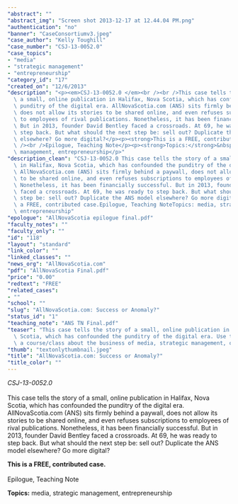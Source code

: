 ```yaml
---
"abstract": ""
"abstract_img": "Screen shot 2013-12-17 at 12.44.04 PM.png"
"authentication": "no"
"banner": "CaseConsortiumv3.jpeg"
"case_author": "Kelly Toughill"
"case_number": "CSJ-13-0052.0"
"case_topics":
- "media"
- "strategic management"
- "entrepreneurship"
"category_id": "17"
"created_on": "12/6/2013"
"description": "<p><em>CSJ-13-0052.0 </em><br /><br />This case tells the story of\
  \ a small, online publication in Halifax, Nova Scotia, which has confounded the\
  \ punditry of the digital era. AllNovaScotia.com (ANS) sits firmly behind a paywall,\
  \ does not allow its stories to be shared online, and even refuses subscriptions\
  \ to employees of rival publications. Nonetheless, it has been financially successful.\
  \ But in 2013, founder David Bentley faced a crossroads. At 69, he was ready to\
  \ step back. But what should the next step be: sell out? Duplicate the ANS model\
  \ elsewhere? Go more digital?</p><p><strong>This is a FREE, contributed case.</strong><br\
  \ /><br />Epilogue, Teaching Note</p><p><strong>Topics:</strong>&nbsp;media, strategic\
  \ management, entrepreneurship</p>"
"description_clean": "CSJ-13-0052.0 This case tells the story of a small, online publication\
  \ in Halifax, Nova Scotia, which has confounded the punditry of the digital era.\
  \ AllNovaScotia.com (ANS) sits firmly behind a paywall, does not allow its stories\
  \ to be shared online, and even refuses subscriptions to employees of rival publications.\
  \ Nonetheless, it has been financially successful. But in 2013, founder David Bentley\
  \ faced a crossroads. At 69, he was ready to step back. But what should the next\
  \ step be: sell out? Duplicate the ANS model elsewhere? Go more digital?This is\
  \ a FREE, contributed case.Epilogue, Teaching NoteTopics: media, strategic management,\
  \ entrepreneurship"
"epologue": "AllNovaScotia epilogue final.pdf"
"faculty_notes": ""
"faculty_only": ""
"id": "118"
"layout": "standard"
"link_color": ""
"linked_classes": ""
"news_org": "AllNovaScotia.com"
"pdf": "AllNovaScotia Final.pdf"
"price": "0.00"
"redtext": "FREE"
"related_cases":
- ""
"school": ""
"slug": "AllNovaScotia.com: Success or Anomaly?"
"status_id": "1"
"teaching_note": "ANS TN Final.pdf"
"teaser": "This case tells the story of a small, online publication in Halifax, Nova\
  \ Scotia, which has confounded the punditry of the digital era. Use this case in\
  \ a course/class about the business of media, strategic management, or entrepreneurship."
"thumb": "textonlythumbnail.jpeg"
"title": "AllNovaScotia.com: Success or Anomaly?"
"title_color": ""
---
```

<p><em>CSJ-13-0052.0 </em><br /><br />This case tells the story of a small, online publication in Halifax, Nova Scotia, which has confounded the punditry of the digital era. AllNovaScotia.com (ANS) sits firmly behind a paywall, does not allow its stories to be shared online, and even refuses subscriptions to employees of rival publications. Nonetheless, it has been financially successful. But in 2013, founder David Bentley faced a crossroads. At 69, he was ready to step back. But what should the next step be: sell out? Duplicate the ANS model elsewhere? Go more digital?</p><p><strong>This is a FREE, contributed case.</strong><br /><br />Epilogue, Teaching Note</p><p><strong>Topics:</strong>&nbsp;media, strategic management, entrepreneurship</p>
